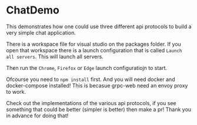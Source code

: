 # ChatDemo

This demonstrates how one could use three different api protocols to build a very simple chat application.

There is a workspace file for visual studio on the packages folder. If you open that workspace there is a launch configuration that is called `Launch all servers`. This will launch all servers.

Then run the `Chrome`, `Firefox` or `Edge` launch configuratiojn to start.

Ofcourse you need to `npm install` first. And you will need docker and docker-compose installed! This is becasue grpc-web need an envoy proxy to work.

Check out the implementations of the various api protocols, if you see something that could be better (simpler is better) then make a pr! Thank you in advance for doing that!
